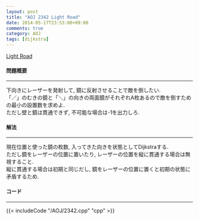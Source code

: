 ```yaml
---
layout: post
title: "AOJ 2342 Light Road"
date: 2014-05-17T23:53:00+09:00
comments: true
category: AOJ
tags: [dijkstra]
---
```


[Light Road](http://judge.u-aizu.ac.jp/onlinejudge/description.jsp?id=2342)

#### 問題概要

****

下向きにレーザーを発射して, 鏡に反射させることで敵を倒したい.  
「／」のむきの鏡と「＼」の向きの両面鏡がそれぞれA枚あるので敵を倒すための最小の設置数を求めよ.  
ただし壁と鏡は貫通できず, 不可能な場合は-1を出力しろ.

#### 解法

****

現在位置と使った鏡の枚数, 入ってきた向きを状態としてDijkstraする.  
ただし鏡をレーザーの位置に置いたり, レーザーの位置を縦に貫通する場合は無視すること.  
縦に貫通する場合は初期と同じだし, 鏡をレーザーの位置に置くと初期の状態に矛盾するため.  

#### コード

****

{{< includeCode "/AOJ/2342.cpp" "cpp" >}}
